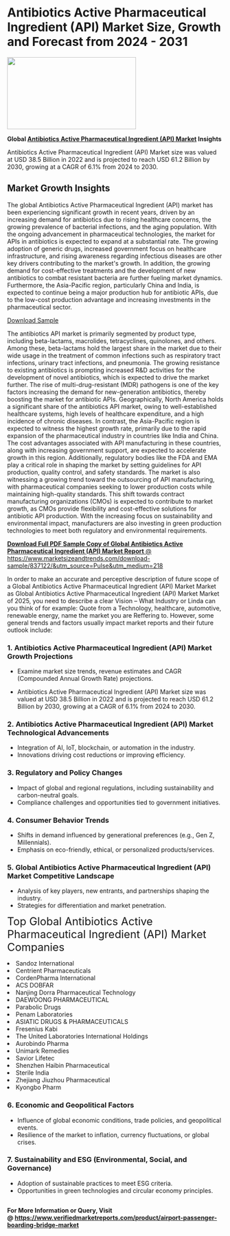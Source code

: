 <H1>Antibiotics Active Pharmaceutical Ingredient (API) Market Size, Growth and Forecast from 2024 - 2031</H1><img class="aligncenter size-medium wp-image-584254" src="https://thirdeyenews.in/wp-content/uploads/2024/09/Global-Market-Research-300x168.jpeg" alt="" width="300" height="168" /><p><strong>Global&nbsp;<a href="https://www.marketsizeandtrends.com/download-sample/837122/&amp;utm_source=Pulse&amp;utm_medium=218">Antibiotics Active Pharmaceutical Ingredient (API) Market</a> Insights</strong></p><p>Antibiotics Active Pharmaceutical Ingredient (API) Market size was valued at USD 38.5 Billion in 2022 and is projected to reach USD 61.2 Billion by 2030, growing at a CAGR of 6.1% from 2024 to 2030.</p><p><h2>Market Growth Insights</h2> <p>The global Antibiotics Active Pharmaceutical Ingredient (API) market has been experiencing significant growth in recent years, driven by an increasing demand for antibiotics due to rising healthcare concerns, the growing prevalence of bacterial infections, and the aging population. With the ongoing advancement in pharmaceutical technologies, the market for APIs in antibiotics is expected to expand at a substantial rate. The growing adoption of generic drugs, increased government focus on healthcare infrastructure, and rising awareness regarding infectious diseases are other key drivers contributing to the market's growth. In addition, the growing demand for cost-effective treatments and the development of new antibiotics to combat resistant bacteria are further fueling market dynamics. Furthermore, the Asia-Pacific region, particularly China and India, is expected to continue being a major production hub for antibiotic APIs, due to the low-cost production advantage and increasing investments in the pharmaceutical sector.</p> <p><a href="#">Download Sample</a></p> <p>The antibiotics API market is primarily segmented by product type, including beta-lactams, macrolides, tetracyclines, quinolones, and others. Among these, beta-lactams hold the largest share in the market due to their wide usage in the treatment of common infections such as respiratory tract infections, urinary tract infections, and pneumonia. The growing resistance to existing antibiotics is prompting increased R&D activities for the development of novel antibiotics, which is expected to drive the market further. The rise of multi-drug-resistant (MDR) pathogens is one of the key factors increasing the demand for new-generation antibiotics, thereby boosting the market for antibiotic APIs. Geographically, North America holds a significant share of the antibiotics API market, owing to well-established healthcare systems, high levels of healthcare expenditure, and a high incidence of chronic diseases. In contrast, the Asia-Pacific region is expected to witness the highest growth rate, primarily due to the rapid expansion of the pharmaceutical industry in countries like India and China. The cost advantages associated with API manufacturing in these countries, along with increasing government support, are expected to accelerate growth in this region. Additionally, regulatory bodies like the FDA and EMA play a critical role in shaping the market by setting guidelines for API production, quality control, and safety standards. The market is also witnessing a growing trend toward the outsourcing of API manufacturing, with pharmaceutical companies seeking to lower production costs while maintaining high-quality standards. This shift towards contract manufacturing organizations (CMOs) is expected to contribute to market growth, as CMOs provide flexibility and cost-effective solutions for antibiotic API production. With the increasing focus on sustainability and environmental impact, manufacturers are also investing in green production technologies to meet both regulatory and environmental requirements. <p><a href="#"></p><p><span class=""><strong>Download Full PDF Sample Copy of Global Antibiotics Active Pharmaceutical Ingredient (API) Market Report</strong> @ <a href="https://www.marketsizeandtrends.com/download-sample/837122/&amp;utm_source=Pulse&amp;utm_medium=218" target="_blank">https://www.marketsizeandtrends.com/download-sample/837122/&amp;utm_source=Pulse&amp;utm_medium=218</a></span></p><p>In order to make an accurate and perceptive description of future scope of a Global&nbsp;Antibiotics Active Pharmaceutical Ingredient (API) Market Market as Global&nbsp;Antibiotics Active Pharmaceutical Ingredient (API) Market Market of 2025, you need to describe a clear Vision &ndash; What Industry or Linda can you think of for example: Quote from a Technology, healthcare, automotive, renewable energy, name the market you are Reffering to. However, some general trends and factors usually impact market reports and their future outlook include:</p><h3>1.&nbsp;<strong>Antibiotics Active Pharmaceutical Ingredient (API) Market Growth Projections</strong></h3><ul><li>Examine market size trends, revenue estimates and CAGR (Compounded Annual Growth Rate) projections.</li><li><p>Antibiotics Active Pharmaceutical Ingredient (API) Market size was valued at USD 38.5 Billion in 2022 and is projected to reach USD 61.2 Billion by 2030, growing at a CAGR of 6.1% from 2024 to 2030.</p></li></ul><h3>2.&nbsp;<strong>Antibiotics Active Pharmaceutical Ingredient (API) Market Technological Advancements</strong></h3><ul><li>Integration of AI, IoT, blockchain, or automation in the industry.</li><li>Innovations driving cost reductions or improving efficiency.</li></ul><h3>3.&nbsp;<strong>Regulatory and Policy Changes</strong></h3><ul><li>Impact of global and regional regulations, including sustainability and carbon-neutral goals.</li><li>Compliance challenges and opportunities tied to government initiatives.</li></ul><h3>4.&nbsp;<strong>Consumer Behavior Trends</strong></h3><ul><li>Shifts in demand influenced by generational preferences (e.g., Gen Z, Millennials).</li><li>Emphasis on eco-friendly, ethical, or personalized products/services.</li></ul><h3>5.&nbsp;<strong>Global Antibiotics Active Pharmaceutical Ingredient (API) Market Competitive Landscape</strong></h3><ul><li>Analysis of key players, new entrants, and partnerships shaping the industry.</li><li>Strategies for differentiation and market penetration.</li></ul><p data-pm-slice="1 1 []"><span style="color: inherit; font-family: inherit; font-size: 25px;">Top Global Antibiotics Active Pharmaceutical Ingredient (API) Market Companies</span></p><div class="" data-test-id=""><p><li>Sandoz International</li><li> Centrient Pharmaceuticals</li><li> CordenPharma International</li><li> ACS DOBFAR</li><li> Nanjing Dorra Pharmaceutical Technology</li><li> DAEWOONG PHARMACEUTICAL</li><li> Parabolic Drugs</li><li> Penam Laboratories</li><li> ASIATIC DRUGS & PHARMACEUTICALS</li><li> Fresenius Kabi</li><li> The United Laboratories International Holdings</li><li> Aurobindo Pharma</li><li> Unimark Remedies</li><li> Savior Lifetec</li><li> Shenzhen Haibin Pharmaceutical</li><li> Sterile India</li><li> Zhejiang Jiuzhou Pharmaceutical</li><li> Kyongbo Pharm</li></p></div><h3>6.&nbsp;<strong>Economic and Geopolitical Factors</strong></h3><ul><li>Influence of global economic conditions, trade policies, and geopolitical events.</li><li>Resilience of the market to inflation, currency fluctuations, or global crises.</li></ul><h3>7.&nbsp;<strong>Sustainability and ESG (Environmental, Social, and Governance)</strong></h3><ul><li>Adoption of sustainable practices to meet ESG criteria.</li><li>Opportunities in green technologies and circular economy principles.</li></ul><h2><strong style="font-size: 14px;">For More Information or Query, Visit @&nbsp;</strong><a style="background-color: #ffffff; font-size: 14px;" href="https://www.marketsizeandtrends.com/report/antibiotics-active-pharmaceutical-ingredient-api-market/" target="_blank">https://www.verifiedmarketreports.com/product/airport-passenger-boarding-bridge-market</a></h2>
